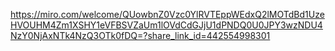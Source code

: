 https://miro.com/welcome/QUowbnZ0Vzc0YlRVTEppWEdxQ2lMOTdBd1UzeHVOUHM4Zm1XSHY1eVFBSVZaUm1lOVdCdGJjU1dPNDQ0U0JPY3wzNDU4NzY0NjAxNTk4NzQ3OTk0fDQ=?share_link_id=442554998301
